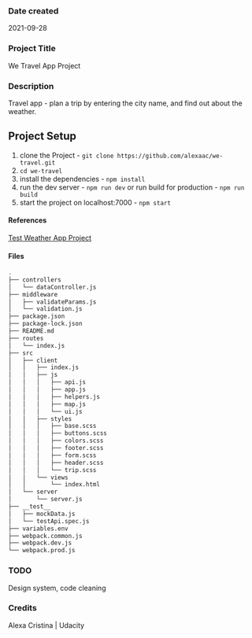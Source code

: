 ### Date created

2021-09-28

### Project Title

We Travel App Project

### Description

Travel app - plan a trip by entering the city name, and find out about the weather.

## Project Setup

1. clone the Project - `git clone https://github.com/alexaac/we-travel.git`
2. `cd we-travel`
3. install the dependencies - `npm install`
4. run the dev server - `npm run dev` or run build for production - `npm run build`
5. start the project on localhost:7000 - `npm start`

#### References

[Test Weather App Project](https://github.com/alexaac/test-weather.git)

#### Files

```bash
.
├── controllers
│   └── dataController.js
├── middleware
│   ├── validateParams.js
│   └── validation.js
├── package.json
├── package-lock.json
├── README.md
├── routes
│   └── index.js
├── src
│   ├── client
│   │   ├── index.js
│   │   ├── js
│   │   │   ├── api.js
│   │   │   ├── app.js
│   │   │   ├── helpers.js
│   │   │   ├── map.js
│   │   │   └── ui.js
│   │   ├── styles
│   │   │   ├── base.scss
│   │   │   ├── buttons.scss
│   │   │   ├── colors.scss
│   │   │   ├── footer.scss
│   │   │   ├── form.scss
│   │   │   ├── header.scss
│   │   │   └── trip.scss
│   │   └── views
│   │       └── index.html
│   └── server
│       └── server.js
├── __test__
│   ├── mockData.js
│   └── testApi.spec.js
├── variables.env
├── webpack.common.js
├── webpack.dev.js
└── webpack.prod.js
```

### TODO

Design system, code cleaning

### Credits

Alexa Cristina | Udacity
